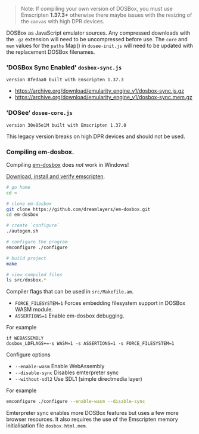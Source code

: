 > Note: If compiling your own version of DOSBox, you must use Emscripten **1.37.3+** otherwise there maybe issues with the resizing of the `canvas` with high DPR devices.

DOSBox as JavaScript emulator sources.
Any compressed downloads with the `.gz` extension will need to be uncompressed before use.
The `core` and `mem` values for the `paths` Map() in `dosee-init.js` will need to be updated with the replacement DOSBox filenames.

### 'DOSBox Sync Enabled' `dosbox-sync.js`

`version 8fedaa0 built with Emscripten 1.37.3`

- https://archive.org/download/emularity_engine_v1/dosbox-sync.js.gz
- https://archive.org/download/emularity_engine_v1/dosbox-sync.mem.gz

### 'DOSee' `dosee-core.js`

`version 30e85e1M built with Emscripten 1.37.0`

This legacy version breaks on high DPR devices and should not be used.

### Compiling em-dosbox.

Compiling [em-dosbox](https://github.com/dreamlayers/em-dosbox) does _not_ work in Windows!

[Download, install and verify emscripten](https://emscripten.org/docs/getting_started/downloads.html).

```sh
# go home
cd ~

# clone em-dosbox
git clone https://github.com/dreamlayers/em-dosbox.git
cd em-dosbox

# create `configure`
./autogen.sh

# configure the program
emconfigure ./configure

# build project
make

# view compiled files
ls src/dosbox.*
```

Compiler flags that can be used in `src/Makefile.am`.

- `FORCE_FILESYSTEM=1` Forces embedding filesystem support in DOSBox WASM module.
- `ASSERTIONS=1` Enable em-dosbox debugging.

For example

```am
if WEBASSEMBLY
dosbox_LDFLAGS+=-s WASM=1 -s ASSERTIONS=1 -s FORCE_FILESYSTEM=1
```

Configure options

- `--enable-wasm` Enable WebAssembly
- `--disable-sync` Disables emterpreter sync
- `--without-sdl2` Use SDL1 (simple directmedia layer)

For example

```sh
emconfigure ./configure --enable-wasm --disable-sync
```

Emterpreter sync enables more DOSBox features but uses a few more browser resources.
It also requires the use of the Emscripten memory initialisation file `dosbox.html.mem`.
